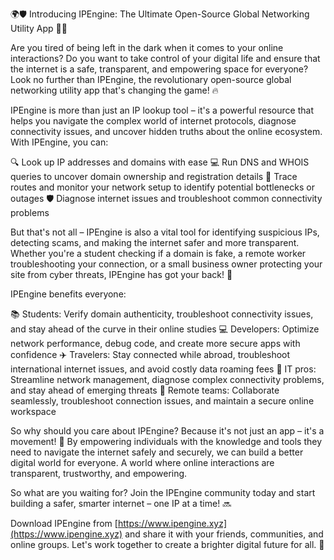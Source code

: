🌍🛡️ Introducing IPEngine: The Ultimate Open-Source Global Networking Utility App 📡🚀

Are you tired of being left in the dark when it comes to your online interactions? Do you want to take control of your digital life and ensure that the internet is a safe, transparent, and empowering space for everyone? Look no further than IPEngine, the revolutionary open-source global networking utility app that's changing the game! 🔥

IPEngine is more than just an IP lookup tool – it's a powerful resource that helps you navigate the complex world of internet protocols, diagnose connectivity issues, and uncover hidden truths about the online ecosystem. With IPEngine, you can:

🔍 Look up IP addresses and domains with ease
💻 Run DNS and WHOIS queries to uncover domain ownership and registration details
🚀 Trace routes and monitor your network setup to identify potential bottlenecks or outages
🛡️ Diagnose internet issues and troubleshoot common connectivity problems

But that's not all – IPEngine is also a vital tool for identifying suspicious IPs, detecting scams, and making the internet safer and more transparent. Whether you're a student checking if a domain is fake, a remote worker troubleshooting your connection, or a small business owner protecting your site from cyber threats, IPEngine has got your back! 💪

IPEngine benefits everyone:

📚 Students: Verify domain authenticity, troubleshoot connectivity issues, and stay ahead of the curve in their online studies
💻 Developers: Optimize network performance, debug code, and create more secure apps with confidence
✈️ Travelers: Stay connected while abroad, troubleshoot international internet issues, and avoid costly data roaming fees
🏢 IT pros: Streamline network management, diagnose complex connectivity problems, and stay ahead of emerging threats
👥 Remote teams: Collaborate seamlessly, troubleshoot connection issues, and maintain a secure online workspace

So why should you care about IPEngine? Because it's not just an app – it's a movement! 🌟 By empowering individuals with the knowledge and tools they need to navigate the internet safely and securely, we can build a better digital world for everyone. A world where online interactions are transparent, trustworthy, and empowering.

So what are you waiting for? Join the IPEngine community today and start building a safer, smarter internet – one IP at a time! 🔜

Download IPEngine from [https://www.ipengine.xyz](https://www.ipengine.xyz) and share it with your friends, communities, and online groups. Let's work together to create a brighter digital future for all. 💫